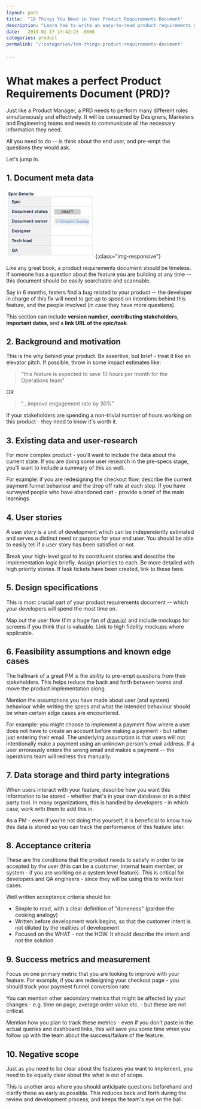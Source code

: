 ```yaml
---
layout: post
title:  "10 Things You Need in Your Product Requirements Document"
description: "Learn how to write an easy-to-read product requirements document (PRD) that works for all stakeholders - with this simple ten-point checklist."
date:   2019-02-17 17:42:23 -0800
categories: product
permalink: "/:categories/ten-things-product-requirements-document"

---
```



# What makes a perfect Product Requirements Document (PRD)?

Just like a Product Manager, a PRD needs to perform many different roles simultaneously and effectively. It will be consumed by Designers, Marketers and Engineering teams and needs to communicate all the necessary information they need.

All you need to do -- is think about the end user, and pre-empt the questions they would ask.

Let's jump in.


## 1. Document meta data

![Product meta data](/images/product-meta-data.png){:class="img-responsive"}

Like any great book, a product requirements document should be timeless. If someone has a question about the feature you are building at any time -- this document should be easily searchable and scannable.

Say in 6 months, testers find a bug related to your product -- the developer in charge of this fix will need to get up to speed on intentions behind this feature, and the people involved (in case they have more questions).

This section can include **version number**, **contributing stakeholders**, **important dates**, and a **link URL of the epic/task**.


## 2. Background and motivation

This is the why behind your product. Be assertive, but brief - treat it like an elevator pitch. If possible, throw in some impact estimates like:  
  
> "this feature is expected to save 10 hours per month for the Operations team"  

OR  

> "...improve engagement rate by 30%" 
  	
If your stakeholders are spending a non-trivial number of hours working on this product - they need to know it's worth it.


## 3. Existing data and user-research



For more complex product - you'll want to include the data about the current state. If you are doing some user research in the pre-specs stage, you'll want to include a summary of this as well.

For example: if you are redesigning the checkout flow, describe the current payment funnel behaviour and the drop off rate at each step. If you have surveyed people who have abandoned cart - provide a brief of the main learnings.

## 4. User stories

A user story is a unit of development which can be independently estimated and serves a distinct need or purpose for your end user. You should be able to easily tell if a user story has been satisfied or not.

Break your high-level goal to its constituent stories and describe the implementation logic briefly. Assign priorities to each. Be more detailed with high priority stories. If task tickets have been created, link to these here.

## 5. Design specifications

This is most crucial part of your product requirements document -- which your developers will spend the most time on.

Map out the user flow (I'm a huge fan of [draw.io](www.draw.io)) and include mockups for screens if you think that is valuable. Link to high fidelity mockups where applicable.  

## 6. Feasibility assumptions and known edge cases

The hallmark of a great PM is the ability to pre-empt questions from their stakeholders. This helps reduce the back and forth between teams and move the product implementation along.

Mention the assumptions you have made about user (and system) behaviour while writing the specs and what the intended behaviour should be when certain edge cases are encountered.

For example: you might choose to implement a payment flow where a user does not have to create an account before making a payment - but rather just entering their email. The underlying assumption is that users will not intentionally make a payment using an unknown person's email address. If a user erroneusly enters the wrong email and makes a payment -- the operations team will redress this manually. 

## 7. Data storage and third party integrations

When users interact with your feature, describe how you want this information to be stored - whether that's in your own database or in a third party tool. In many organizations, this is handled by developers - in which case, work with them to add this in. 
  
As a PM - even if you're not doing this yourself, it is beneficial to know how this data is stored so you can track the performance of this feature later.

## 8. Acceptance criteria

These are the conditions that the product needs to satisfy in order to be accepted by the user (this can be a customer, internal team member, or system - if you are working on a system level feature). This is critical for developers and QA engineers - since they will be using this to write test cases.  
  
Well written acceptance criteria should be:  
* Simple to read, with a clear definition of "doneness" (pardon the cooking analogy) 
* Written before development work begins, so that the customer intent is not diluted by the realities of development 
* Focused on the WHAT - not the HOW. It should describe the intent and not the solution

## 9. Success metrics and measurement

Focus on one primary metric that you are looking to improve with your feature. For example, if you are redesigning your checkout page - you should track your payment funnel conversion rate.

You can mention other secondary metrics that might be affected by your changes - e.g. time on page, average order value etc. - but these are not critical.

Mention how you plan to track these metrics - even if you don't paste in the actual queries and dashboard links, this will save you some time when you follow up with the team about the success/failure of the feature.

## 10. Negative scope

Just as you need to be clear about the features you want to implement, you need to be equally clear about the what is out of scope. 

This is another area where you should anticipate questions beforehand and clarify these as early as possible. This reduces back and forth during the review and development process, and keeps the team's eye on the ball.

